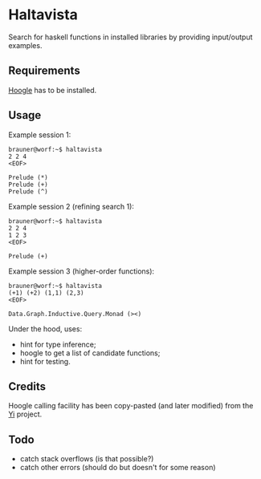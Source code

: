 # Haltavista #

Search for haskell functions in installed libraries by providing input/output
examples.

## Requirements ##

[Hoogle] has to be installed.

## Usage ##

Example session 1:

    brauner@worf:~$ haltavista
    2 2 4
    <EOF>

    Prelude (*)
    Prelude (+)
    Prelude (^)

Example session 2 (refining search 1):

    brauner@worf:~$ haltavista
    2 2 4
    1 2 3
    <EOF>

    Prelude (+)

Example session 3 (higher-order functions):

    brauner@worf:~$ haltavista 
    (+1) (+2) (1,1) (2,3)
    <EOF>

    Data.Graph.Inductive.Query.Monad (><)

Under the hood, uses:

  - hint for type inference;
  - hoogle to get a list of candidate functions;
  - hint for testing.

## Credits ##

Hoogle calling facility has been copy-pasted (and later modified) from the [Yi]
project.

## Todo ##

- catch stack overflows (is that possible?)
- catch other errors (should do but doesn't for some reason)

[Hoogle]: http://hackage.haskell.org/package/hoogle
[Yi]: http://www.haskell.org/haskellwiki/Yi

